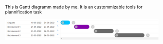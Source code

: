 This is Gantt diagramm made by me. It is an custommizable tools for plannification task

<img src="illustration/image.png"/>
